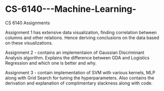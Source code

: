 # CS-6140---Machine-Learning-

CS 6140 Assignments 


Assignment 1 has extensive data visualization, finding correlation between columns and other relations. Hence deriving conclusions on the data based on these visualizations. 

Assignment 2 - contains an implementaion of Gaussian Discriminant Analysis algorithm. Explains the difference between GDA and Logistics Regression and which one is better and why. 

Assignment 3 - contain implementation of SVM with various kernels, MLP along with Grid Search for tuning the hyperparameters. Also contains the derivation and explanation of complimentary slackness along with code. 
